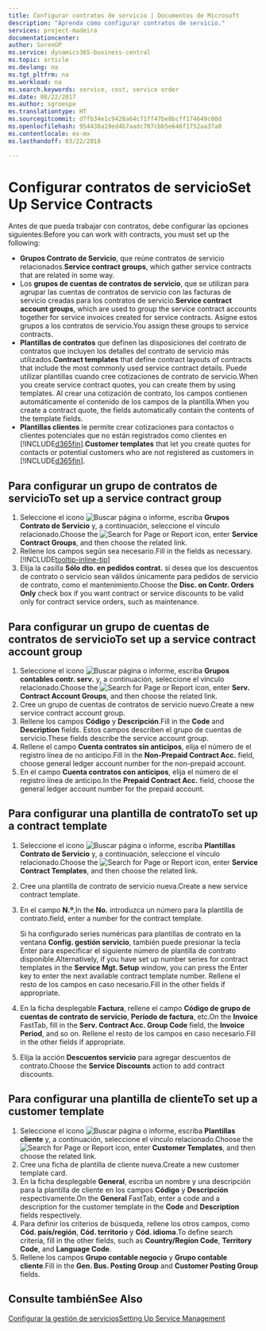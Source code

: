 ```yaml
---
title: Configurar contratos de servicio | Documentos de Microsoft
description: "Aprenda cómo configurar contratos de servicio."
services: project-madeira
documentationcenter: 
author: SorenGP
ms.service: dynamics365-business-central
ms.topic: article
ms.devlang: na
ms.tgt_pltfrm: na
ms.workload: na
ms.search.keywords: service, cost, service order
ms.date: 08/22/2017
ms.author: sgroespe
ms.translationtype: HT
ms.sourcegitcommit: d7fb34e1c9428a64c71ff47be8bcff174649c00d
ms.openlocfilehash: 954438a19ed4b7aadc707cbb5e646f1752aa37a0
ms.contentlocale: es-mx
ms.lasthandoff: 03/22/2018

---
```


# <a name="set-up-service-contracts"></a><span data-ttu-id="c3f60-103">Configurar contratos de servicio</span><span class="sxs-lookup"><span data-stu-id="c3f60-103">Set Up Service Contracts</span></span>
<span data-ttu-id="c3f60-104">Antes de que pueda trabajar con contratos, debe configurar las opciones siguientes:</span><span class="sxs-lookup"><span data-stu-id="c3f60-104">Before you can work with contracts, you must set up the following:</span></span> 

* <span data-ttu-id="c3f60-105">**Grupos Contrato de Servicio**, que reúne contratos de servicio relacionados.</span><span class="sxs-lookup"><span data-stu-id="c3f60-105">**Service contract groups**, which gather service contracts that are related in some way.</span></span>
* <span data-ttu-id="c3f60-106">Los **grupos de cuentas de contratos de servicio**, que se utilizan para agrupar las cuentas de contratos de servicio con las facturas de servicio creadas para los contratos de servicio.</span><span class="sxs-lookup"><span data-stu-id="c3f60-106">**Service contract account groups**, which are used to group the service contract accounts together for service invoices created for service contracts.</span></span> <span data-ttu-id="c3f60-107">Asigne estos grupos a los contratos de servicio.</span><span class="sxs-lookup"><span data-stu-id="c3f60-107">You assign these groups to service contracts.</span></span>  
* <span data-ttu-id="c3f60-108">**Plantillas de contratos** que definen las disposiciones del contrato de contratos que incluyen los detalles del contrato de servicio más utilizados.</span><span class="sxs-lookup"><span data-stu-id="c3f60-108">**Contract templates** that define contract layouts of contracts that include the most commonly used service contract details.</span></span> <span data-ttu-id="c3f60-109">Puede utilizar plantillas cuando cree cotizaciones de contrato de servicio.</span><span class="sxs-lookup"><span data-stu-id="c3f60-109">When you create service contract quotes, you can create them by using templates.</span></span> <span data-ttu-id="c3f60-110">Al crear una cotización de contrato, los campos contienen automáticamente el contenido de los campos de la plantilla.</span><span class="sxs-lookup"><span data-stu-id="c3f60-110">When you create a contract quote, the fields automatically contain the contents of the template fields.</span></span>
* <span data-ttu-id="c3f60-111">**Plantillas clientes** le permite crear cotizaciones para contactos o clientes potenciales que no están registrados como clientes en [!INCLUDE[d365fin](includes/d365fin_md.md)].</span><span class="sxs-lookup"><span data-stu-id="c3f60-111">**Customer templates** that let you create quotes for contacts or potential customers who are not registered as customers in [!INCLUDE[d365fin](includes/d365fin_md.md)].</span></span>  

## <a name="to-set-up-a-service-contract-group"></a><span data-ttu-id="c3f60-112">Para configurar un grupo de contratos de servicio</span><span class="sxs-lookup"><span data-stu-id="c3f60-112">To set up a service contract group</span></span>  
1. <span data-ttu-id="c3f60-113">Seleccione el icono ![Buscar página o informe](media/ui-search/search_small.png "icono Buscar página o informe"), escriba **Grupos Contrato de Servicio** y, a continuación, seleccione el vínculo relacionado.</span><span class="sxs-lookup"><span data-stu-id="c3f60-113">Choose the ![Search for Page or Report](media/ui-search/search_small.png "Search for Page or Report icon") icon, enter **Service Contract Groups**, and then choose the related link.</span></span>  
2. <span data-ttu-id="c3f60-114">Rellene los campos según sea necesario.</span><span class="sxs-lookup"><span data-stu-id="c3f60-114">Fill in the fields as necessary.</span></span> [!INCLUDE[tooltip-inline-tip](includes/tooltip-inline-tip_md.md)]
3. <span data-ttu-id="c3f60-115">Elija la casilla **Sólo dto. en pedidos contrat.** si desea que los descuentos de contrato o servicio sean válidos únicamente para pedidos de servicio de contrato, como el mantenimiento.</span><span class="sxs-lookup"><span data-stu-id="c3f60-115">Choose the **Disc. on Contr. Orders Only** check box if you want contract or service discounts to be valid only for contract service orders, such as maintenance.</span></span>  

## <a name="to-set-up-a-service-contract-account-group"></a><span data-ttu-id="c3f60-116">Para configurar un grupo de cuentas de contratos de servicio</span><span class="sxs-lookup"><span data-stu-id="c3f60-116">To set up a service contract account group</span></span>  
1. <span data-ttu-id="c3f60-117">Seleccione el icono ![Buscar página o informe](media/ui-search/search_small.png "icono Buscar página o informe"), escriba **Grupos contables contr. serv.** y, a continuación, seleccione el vínculo relacionado.</span><span class="sxs-lookup"><span data-stu-id="c3f60-117">Choose the ![Search for Page or Report](media/ui-search/search_small.png "Search for Page or Report icon") icon, enter **Serv. Contract Account Groups**, and then choose the related link.</span></span>  
2. <span data-ttu-id="c3f60-118">Cree un grupo de cuentas de contratos de servicio nuevo.</span><span class="sxs-lookup"><span data-stu-id="c3f60-118">Create a new service contract account group.</span></span>   
3. <span data-ttu-id="c3f60-119">Rellene los campos **Código** y **Descripción**.</span><span class="sxs-lookup"><span data-stu-id="c3f60-119">Fill in the **Code** and **Description** fields.</span></span> <span data-ttu-id="c3f60-120">Estos campos describen el grupo de cuentas de servicio.</span><span class="sxs-lookup"><span data-stu-id="c3f60-120">These fields describe the service account group.</span></span>  
4. <span data-ttu-id="c3f60-121">Rellene el campo **Cuenta contratos sin anticipos**, elija el número de el registro línea de no anticipo.</span><span class="sxs-lookup"><span data-stu-id="c3f60-121">Fill in the **Non-Prepaid Contract Acc.** field, choose general ledger account number for the non-prepaid account.</span></span>  
5. <span data-ttu-id="c3f60-122">En el campo **Cuenta contratos con anticipos**, elija el número de el registro línea de anticipo.</span><span class="sxs-lookup"><span data-stu-id="c3f60-122">In the **Prepaid Contract Acc.** field, choose the general ledger account number for the prepaid account.</span></span>  

## <a name="to-set-up-a-contract-template"></a><span data-ttu-id="c3f60-123">Para configurar una plantilla de contrato</span><span class="sxs-lookup"><span data-stu-id="c3f60-123">To set up a contract template</span></span>  
1. <span data-ttu-id="c3f60-124">Seleccione el icono ![Buscar página o informe](media/ui-search/search_small.png "icono Buscar página o informe"), escriba **Plantillas Contrato de Servicio** y, a continuación, seleccione el vínculo relacionado.</span><span class="sxs-lookup"><span data-stu-id="c3f60-124">Choose the ![Search for Page or Report](media/ui-search/search_small.png "Search for Page or Report icon") icon, enter **Service Contract Templates**, and then choose the related link.</span></span>  
2. <span data-ttu-id="c3f60-125">Cree una plantilla de contrato de servicio nueva.</span><span class="sxs-lookup"><span data-stu-id="c3f60-125">Create a new service contract template.</span></span>  
3. <span data-ttu-id="c3f60-126">En el campo **N.º**,</span><span class="sxs-lookup"><span data-stu-id="c3f60-126">In the **No.**</span></span> <span data-ttu-id="c3f60-127">introduzca un número para la plantilla de contrato.</span><span class="sxs-lookup"><span data-stu-id="c3f60-127">field, enter a number for the contract template.</span></span>  
  
     <span data-ttu-id="c3f60-128">Si ha configurado series numéricas para plantillas de contrato en la ventana **Config. gestión servicio**, también puede presionar la tecla Enter para especificar el siguiente número de plantilla de contrato disponible.</span><span class="sxs-lookup"><span data-stu-id="c3f60-128">Alternatively, if you have set up number series for contract templates in the **Service Mgt. Setup** window, you can press the Enter key to enter the next available contract template number.</span></span> <span data-ttu-id="c3f60-129">Rellene el resto de los campos en caso necesario.</span><span class="sxs-lookup"><span data-stu-id="c3f60-129">Fill in the other fields if appropriate.</span></span>  
  
4. <span data-ttu-id="c3f60-130">En la ficha desplegable **Factura**, rellene el campo **Código de grupo de cuentas de contrato de servicio**, **Período de factura**, etc.</span><span class="sxs-lookup"><span data-stu-id="c3f60-130">On the **Invoice** FastTab, fill in the **Serv. Contract Acc. Group Code** field, the **Invoice Period**, and so on.</span></span> <span data-ttu-id="c3f60-131">Rellene el resto de los campos en caso necesario.</span><span class="sxs-lookup"><span data-stu-id="c3f60-131">Fill in the other fields if appropriate.</span></span>  
5. <span data-ttu-id="c3f60-132">Elija la acción **Descuentos servicio** para agregar descuentos de contrato.</span><span class="sxs-lookup"><span data-stu-id="c3f60-132">Choose the **Service Discounts** action to add contract discounts.</span></span>  

## <a name="to-set-up-a-customer-template"></a><span data-ttu-id="c3f60-133">Para configurar una plantilla de cliente</span><span class="sxs-lookup"><span data-stu-id="c3f60-133">To set up a customer template</span></span>  
1. <span data-ttu-id="c3f60-134">Seleccione el icono ![Buscar página o informe](media/ui-search/search_small.png "icono Buscar página o informe"), escriba **Plantillas cliente** y, a continuación, seleccione el vínculo relacionado.</span><span class="sxs-lookup"><span data-stu-id="c3f60-134">Choose the ![Search for Page or Report](media/ui-search/search_small.png "Search for Page or Report icon") icon, enter **Customer Templates**, and then choose the related link.</span></span>  
2. <span data-ttu-id="c3f60-135">Cree una ficha de plantilla de cliente nueva.</span><span class="sxs-lookup"><span data-stu-id="c3f60-135">Create a new customer template card.</span></span>  
3. <span data-ttu-id="c3f60-136">En la ficha desplegable **General**, escriba un nombre y una descripción para la plantilla de cliente en los campos **Código** y **Descripción** respectivamente.</span><span class="sxs-lookup"><span data-stu-id="c3f60-136">On the **General** FastTab, enter a code and a description for the customer template in the **Code** and **Description** fields respectively.</span></span> 
4. <span data-ttu-id="c3f60-137">Para definir los criterios de búsqueda, rellene los otros campos, como **Cód. país/región**, **Cód. territorio** y **Cód. idioma**.</span><span class="sxs-lookup"><span data-stu-id="c3f60-137">To define search criteria, fill in the other fields, such as **Country/Region Code**, **Territory Code**, and **Language Code**.</span></span>  
5. <span data-ttu-id="c3f60-138">Rellene los campos **Grupo contable negocio** y **Grupo contable cliente**.</span><span class="sxs-lookup"><span data-stu-id="c3f60-138">Fill in the **Gen. Bus. Posting Group** and **Customer Posting Group** fields.</span></span>  

## <a name="see-also"></a><span data-ttu-id="c3f60-139">Consulte también</span><span class="sxs-lookup"><span data-stu-id="c3f60-139">See Also</span></span>
[<span data-ttu-id="c3f60-140">Configurar la gestión de servicios</span><span class="sxs-lookup"><span data-stu-id="c3f60-140">Setting Up Service Management</span></span>](service-setup-service.md)
